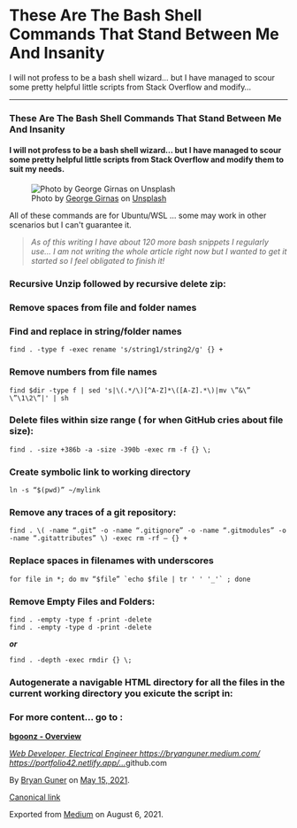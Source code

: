 # These Are The Bash Shell Commands That Stand Between Me And Insanity

I will not profess to be a bash shell wizard… but I have managed to scour some pretty helpful little scripts from Stack Overflow and modify…

---

### These Are The Bash Shell Commands That Stand Between Me And Insanity

#### I will not profess to be a bash shell wizard… but I have managed to scour some pretty helpful little scripts from Stack Overflow and modify them to suit my needs.

<figure><img src="https://cdn-images-1.medium.com/max/800/0*R_oz3NR6AD6EIp5d" alt="Photo by George Girnas on Unsplash" class="graf-image" /><figcaption>Photo by <a href="https://unsplash.com/@amfiloxia_68?utm_source=medium&amp;utm_medium=referral" class="markup--anchor markup--figure-anchor">George Girnas</a> on <a href="https://unsplash.com?utm_source=medium&amp;utm_medium=referral" class="markup--anchor markup--figure-anchor">Unsplash</a></figcaption></figure>All of these commands are for Ubuntu/WSL … some may work in other scenarios but I can't guarantee it.

> _As of this writing I have about 120 more bash snippets I regularly use… I am not writing the whole article right now but I wanted to get it started so I feel obligated to finish it!_

### Recursive Unzip followed by recursive delete zip:

### Remove spaces from file and folder names

### Find and replace in string/folder names

    find . -type f -exec rename 's/string1/string2/g' {} +

### Remove numbers from file names

    find $dir -type f | sed 's|\(.*/\)[^A-Z]*\([A-Z].*\)|mv \”&\” \”\1\2\”|' | sh

### Delete files within size range ( for when GitHub cries about file size):

    find . -size +386b -a -size -390b -exec rm -f {} \;

### Create symbolic link to working directory

    ln -s “$(pwd)” ~/mylink

### **Remove any traces of a git repository:**

    find . \( -name “.git” -o -name “.gitignore” -o -name “.gitmodules” -o -name “.gitattributes” \) -exec rm -rf — {} +

### Replace spaces in filenames with underscores

    for file in *; do mv “$file” `echo $file | tr ' ' '_'` ; done

### Remove Empty Files and Folders:

    find . -empty -type f -print -delete
    find . -empty -type d -print -delete

**_or_**

    find . -depth -exec rmdir {} \;

### Autogenerate a navigable HTML directory for all the files in the current working directory you exicute the script in:

### For more content… go to :

<a href="https://github.com/bgoonz" class="markup--anchor markup--mixtapeEmbed-anchor" title="https://github.com/bgoonz"><strong>bgoonz - Overview</strong>
<br/>

<em>Web Developer, Electrical Engineer https://bryanguner.medium.com/ https://portfolio42.netlify.app/…</em>github.com</a><a href="https://github.com/bgoonz" class="js-mixtapeImage mixtapeImage u-ignoreBlock"></a>

By <a href="https://medium.com/@bryanguner" class="p-author h-card">Bryan Guner</a> on [May 15, 2021](https://medium.com/p/984865ba5d1b).

<a href="https://medium.com/@bryanguner/these-are-the-bash-shell-commands-that-stand-between-me-and-insanity-984865ba5d1b" class="p-canonical">Canonical link</a>

Exported from [Medium](https://medium.com) on August 6, 2021.
